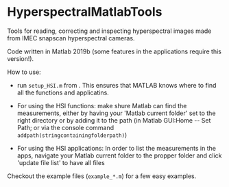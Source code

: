 # HyperspectralMatlabTools
Tools for reading, correcting and inspecting hyperspectral images made from IMEC snapscan hyperspectral cameras.

Code written in Matlab 2019b (some features in the applications require this version!).

How to use:

* run `setup_HSI.m` from . This ensures that MATLAB knows where to find all the functions and applicatins. 

* For using the HSI functions: make shure Matlab can find the measurements, either by having your 'Matlab current folder' set to the right directory or by adding it to the path (in Matlab GUI:Home -- Set Path; or via the console command `addpath(stringcontainingfolderpath)`) 

* For using the HSI applications: In order to list the measurements in the apps, navigate your Matlab current folder to the propper folder and click 'update file list' to have all files 


Checkout the example files (`example_*.m`) for a few easy examples.

